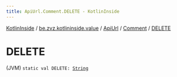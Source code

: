 ```yaml
---
title: ApiUrl.Comment.DELETE - KotlinInside
---
```


[KotlinInside](../../../index.html) / [be.zvz.kotlininside.value](../../index.html) / [ApiUrl](../index.html) / [Comment](index.html) / [DELETE](./-d-e-l-e-t-e.html)

# DELETE

(JVM) `static val DELETE: `[`String`](https://kotlinlang.org/api/latest/jvm/stdlib/kotlin/-string/index.html)